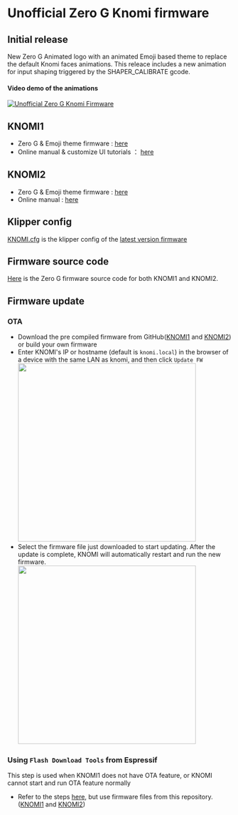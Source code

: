 # Unofficial Zero G Knomi firmware

## Initial release
New Zero G Animated logo with an animated Emoji based theme to replace the default Knomi faces animations. This releace includes a new animation for input shaping triggered by the SHAPER_CALIBRATE gcode.
#### Video demo of the animations
[![Unofficial Zero G Knomi Firmware](https://img.youtube.com/vi/QmbNUho1ItI/0.jpg)](https://www.youtube.com/watch?v=QmbNUho1ItI)

## KNOMI1
* Zero G & Emoji theme firmware : [here](https://github.com/JonathanBourassa/Unofficial-ZeroG-KNOMI/tree/master/KNOMI1/Firmware/Emoji%20Theme)
* Online manual & customize UI tutorials ： [here](https://bigtreetech.github.io/docs/KNOMI.html#)

## KNOMI2
* Zero G & Emoji theme firmware : [here](https://github.com/JonathanBourassa/Unofficial-ZeroG-KNOMI/tree/master/KNOMI2/Firmware/Emoji%20Theme)
* Online manual : [here](https://bigtreetech.github.io/docs/KNOMI2.html#)

## Klipper config

[KNOMI.cfg](./KNOMI.cfg) is the klipper config of the [latest version firmware](https://github.com/JonathanBourassa/Unofficial-ZeroG-KNOMI/tree/firmware)


## Firmware source code
[Here](https://github.com/JonathanBourassa/Unofficial-ZeroG-KNOMI/tree/firmware) is the Zero G firmware source code for both KNOMI1 and KNOMI2.

## Firmware update
### OTA
* Download the pre compiled firmware from GitHub([KNOMI1](./KNOMI1/Firmware/Emoji%20Theme/firmware.bin) and [KNOMI2](./KNOMI2/Firmware/Emoji%20Theme/firmware.bin)) or build your own firmware
* Enter KNOMI's IP or hostname (default is `knomi.local`) in the browser of a device with the same LAN as knomi, and then click `Update FW`<br/>
<img src=Images/ota_1.png width="400" /><br/>
* Select the firmware file just downloaded to start updating. After the update is complete, KNOMI will automatically restart and run the new firmware.<br/>
<img src=Images/ota_2.png width="400" /><br/>

### Using `Flash Download Tools` from Espressif
This step is used when KNOMI1 does not have OTA feature, or KNOMI cannot start and run OTA feature normally
* Refer to the steps [here](https://bigtreetech.github.io/docs/KNOMI.html#update-firmware), but use firmware files from this repository.([KNOMI1](./KNOMI1/Firmware/) and [KNOMI2](./KNOMI2/Firmware/))